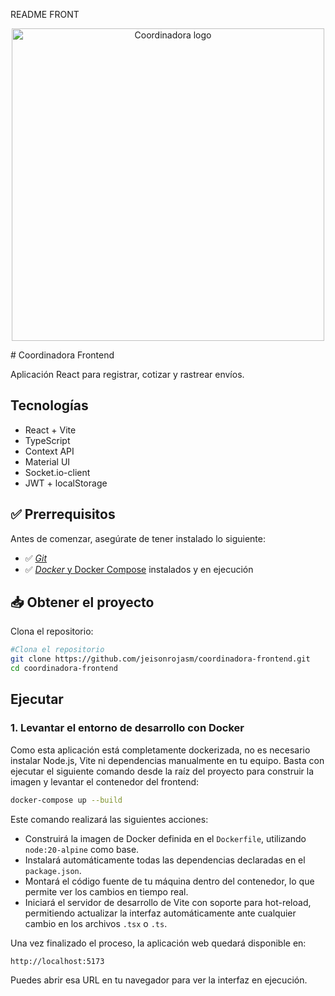 README FRONT

<p align="center">
  <img src="https://coordinadora.com/wp-content/uploads/2023/03/logo-coordinadora.svg" width="500" alt="Coordinadora logo" />
</p>
# Coordinadora Frontend

Aplicación React para registrar, cotizar y rastrear envíos.

## Tecnologías
- React + Vite
- TypeScript
- Context API
- Material UI
- Socket.io-client
- JWT + localStorage

## ✅ Prerrequisitos

Antes de comenzar, asegúrate de tener instalado lo siguiente:

- ✅ [*Git*](https://git-scm.com/)
- ✅ [*Docker* y Docker Compose](https://www.docker.com/get-started) instalados y en ejecución

## 📥 Obtener el proyecto

Clona el repositorio:

```bash
#Clona el repositorio
git clone https://github.com/jeisonrojasm/coordinadora-frontend.git
cd coordinadora-frontend
```

## Ejecutar
### 1. Levantar el entorno de desarrollo con Docker

Como esta aplicación está completamente dockerizada, no es necesario instalar Node.js, Vite ni dependencias manualmente en tu equipo. Basta con ejecutar el siguiente comando desde la raíz del proyecto para construir la imagen y levantar el contenedor del frontend:

```bash
docker-compose up --build
```

Este comando realizará las siguientes acciones:
  - Construirá la imagen de Docker definida en el `Dockerfile`, utilizando `node:20-alpine` como base.
  - Instalará automáticamente todas las dependencias declaradas en el `package.json`.
  - Montará el código fuente de tu máquina dentro del contenedor, lo que permite ver los cambios en tiempo real.
  - Iniciará el servidor de desarrollo de Vite con soporte para hot-reload, permitiendo actualizar la interfaz automáticamente ante cualquier cambio en los archivos `.tsx` o `.ts`.

Una vez finalizado el proceso, la aplicación web quedará disponible en:

```arduino
http://localhost:5173
```

Puedes abrir esa URL en tu navegador para ver la interfaz en ejecución.